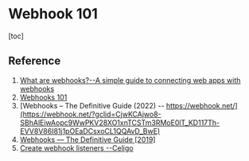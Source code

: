 # Webhook 101

[toc] 







## Reference



1. [What are webhooks?--A simple guide to connecting web apps with webhooks](https://zapier.com/blog/what-are-webhooks/#use)
2. [Webhooks 101](https://messagemedia.com/au/blog/what-are-webhooks/)
3. [Webhooks – The Definitive Guide (2022) -- https://webhook.net/](https://webhook.net/?gclid=CjwKCAjwo8-SBhAlEiwAopc9WwPKV28XO1xnTCSTm3RMoE0lT_KD117Th-EVV8V86I81j1pOEaDCsxoCL1QQAvD_BwE)
4. [Webhooks — The Definitive Guide [2019]](https://requestbin.com/blog/working-with-webhooks/#webhook-provider)
5. [Create webhook listeners --Celigo](https://docs.celigo.com/hc/en-us/articles/360015827372-Create-webhook-listeners)